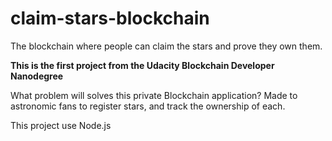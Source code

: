 # claim-stars-blockchain
The blockchain where people can claim the stars and prove they own them.

**This is the first project from the Udacity Blockchain Developer Nanodegree**

What problem will solves this private Blockchain application?
Made to astronomic fans to register stars, and track the ownership of each.

This project use Node.js
